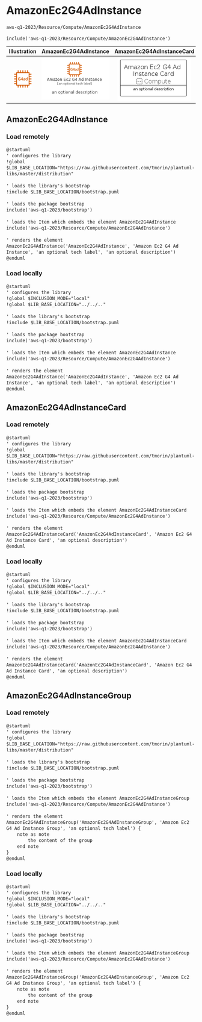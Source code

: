 # AmazonEc2G4AdInstance


```text
aws-q1-2023/Resource/Compute/AmazonEc2G4AdInstance
```

```text
include('aws-q1-2023/Resource/Compute/AmazonEc2G4AdInstance')
```



| Illustration | AmazonEc2G4AdInstance | AmazonEc2G4AdInstanceCard | AmazonEc2G4AdInstanceGroup |
| :---: | :---: | :---: | :---: |
| ![illustration for Illustration](../../../aws-q1-2023/Resource/Compute/AmazonEc2G4AdInstance.png) | ![illustration for AmazonEc2G4AdInstance](../../../aws-q1-2023/Resource/Compute/AmazonEc2G4AdInstance.Local.png) | ![illustration for AmazonEc2G4AdInstanceCard](../../../aws-q1-2023/Resource/Compute/AmazonEc2G4AdInstanceCard.Local.png) | ![illustration for AmazonEc2G4AdInstanceGroup](../../../aws-q1-2023/Resource/Compute/AmazonEc2G4AdInstanceGroup.Local.png) |




## AmazonEc2G4AdInstance

### Load remotely
```plantuml
@startuml
' configures the library
!global $LIB_BASE_LOCATION="https://raw.githubusercontent.com/tmorin/plantuml-libs/master/distribution"

' loads the library's bootstrap
!include $LIB_BASE_LOCATION/bootstrap.puml

' loads the package bootstrap
include('aws-q1-2023/bootstrap')

' loads the Item which embeds the element AmazonEc2G4AdInstance
include('aws-q1-2023/Resource/Compute/AmazonEc2G4AdInstance')

' renders the element
AmazonEc2G4AdInstance('AmazonEc2G4AdInstance', 'Amazon Ec2 G4 Ad Instance', 'an optional tech label', 'an optional description')
@enduml
```

### Load locally
```plantuml
@startuml
' configures the library
!global $INCLUSION_MODE="local"
!global $LIB_BASE_LOCATION="../../.."

' loads the library's bootstrap
!include $LIB_BASE_LOCATION/bootstrap.puml

' loads the package bootstrap
include('aws-q1-2023/bootstrap')

' loads the Item which embeds the element AmazonEc2G4AdInstance
include('aws-q1-2023/Resource/Compute/AmazonEc2G4AdInstance')

' renders the element
AmazonEc2G4AdInstance('AmazonEc2G4AdInstance', 'Amazon Ec2 G4 Ad Instance', 'an optional tech label', 'an optional description')
@enduml
```

## AmazonEc2G4AdInstanceCard

### Load remotely
```plantuml
@startuml
' configures the library
!global $LIB_BASE_LOCATION="https://raw.githubusercontent.com/tmorin/plantuml-libs/master/distribution"

' loads the library's bootstrap
!include $LIB_BASE_LOCATION/bootstrap.puml

' loads the package bootstrap
include('aws-q1-2023/bootstrap')

' loads the Item which embeds the element AmazonEc2G4AdInstanceCard
include('aws-q1-2023/Resource/Compute/AmazonEc2G4AdInstance')

' renders the element
AmazonEc2G4AdInstanceCard('AmazonEc2G4AdInstanceCard', 'Amazon Ec2 G4 Ad Instance Card', 'an optional description')
@enduml
```

### Load locally
```plantuml
@startuml
' configures the library
!global $INCLUSION_MODE="local"
!global $LIB_BASE_LOCATION="../../.."

' loads the library's bootstrap
!include $LIB_BASE_LOCATION/bootstrap.puml

' loads the package bootstrap
include('aws-q1-2023/bootstrap')

' loads the Item which embeds the element AmazonEc2G4AdInstanceCard
include('aws-q1-2023/Resource/Compute/AmazonEc2G4AdInstance')

' renders the element
AmazonEc2G4AdInstanceCard('AmazonEc2G4AdInstanceCard', 'Amazon Ec2 G4 Ad Instance Card', 'an optional description')
@enduml
```

## AmazonEc2G4AdInstanceGroup

### Load remotely
```plantuml
@startuml
' configures the library
!global $LIB_BASE_LOCATION="https://raw.githubusercontent.com/tmorin/plantuml-libs/master/distribution"

' loads the library's bootstrap
!include $LIB_BASE_LOCATION/bootstrap.puml

' loads the package bootstrap
include('aws-q1-2023/bootstrap')

' loads the Item which embeds the element AmazonEc2G4AdInstanceGroup
include('aws-q1-2023/Resource/Compute/AmazonEc2G4AdInstance')

' renders the element
AmazonEc2G4AdInstanceGroup('AmazonEc2G4AdInstanceGroup', 'Amazon Ec2 G4 Ad Instance Group', 'an optional tech label') {
    note as note
        the content of the group
    end note
}
@enduml
```

### Load locally
```plantuml
@startuml
' configures the library
!global $INCLUSION_MODE="local"
!global $LIB_BASE_LOCATION="../../.."

' loads the library's bootstrap
!include $LIB_BASE_LOCATION/bootstrap.puml

' loads the package bootstrap
include('aws-q1-2023/bootstrap')

' loads the Item which embeds the element AmazonEc2G4AdInstanceGroup
include('aws-q1-2023/Resource/Compute/AmazonEc2G4AdInstance')

' renders the element
AmazonEc2G4AdInstanceGroup('AmazonEc2G4AdInstanceGroup', 'Amazon Ec2 G4 Ad Instance Group', 'an optional tech label') {
    note as note
        the content of the group
    end note
}
@enduml
```

